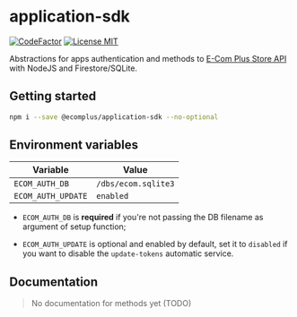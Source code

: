 # application-sdk

[![CodeFactor](https://www.codefactor.io/repository/github/ecomplus/application-sdk/badge)](https://www.codefactor.io/repository/github/ecomplus/application-sdk)
[![License MIT](https://img.shields.io/badge/License-MIT-yellow.svg)](https://opensource.org/licenses/MIT)

Abstractions for apps authentication and methods to
[E-Com Plus Store API](https://developers.e-com.plus/docs/api/#/store/)
with NodeJS and Firestore/SQLite.

## Getting started

```bash
npm i --save @ecomplus/application-sdk --no-optional
```

## Environment variables

Variable            | Value
---                 | ---
`ECOM_AUTH_DB`      | `/dbs/ecom.sqlite3`
`ECOM_AUTH_UPDATE`  | `enabled`

- `ECOM_AUTH_DB` is **required** if you're not passing the DB filename
as argument of setup function;

- `ECOM_AUTH_UPDATE` is optional and enabled by default,
set it to `disabled` if you want to disable
the `update-tokens` automatic service.

## Documentation

> No documentation for methods yet (TODO)
